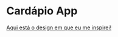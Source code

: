 # Cardápio App
[Aqui está o design em que eu me inspirei!]( https://br.pinterest.com/pin/545709679850559636/)  
